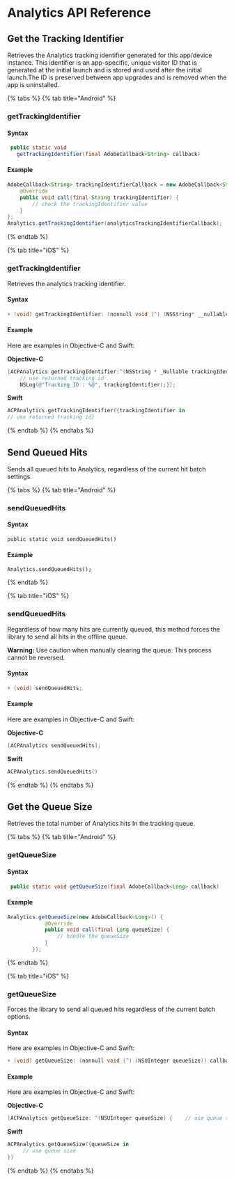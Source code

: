 # Analytics API Reference

## Get the Tracking Identifier <a id="gettrackingidentifier"></a>

Retrieves the Analytics tracking identifier generated for this app/device instance. This identifier is an app-specific, unique visitor ID that is generated at the initial launch and is stored and used after the initial launch.The ID is preserved between app upgrades and is removed when the app is uninstalled.  


{% tabs %}
{% tab title="Android" %}
### getTrackingIdentifier

#### Syntax

```java
 public static void
   getTrackingIdentifier(final AdobeCallback<String> callback)
```

#### **Example**

```java
AdobeCallback<String> trackingIdentifierCallback = new AdobeCallback<String>() {
    @Override
    public void call(final String trackingIdentifier) {
        // check the trackingIdentifier value    
    }
};
Analytics.getTrackingIdentifier(analyticsTrackingIdentifierCallback);
```
{% endtab %}

{% tab title="iOS" %}
### getTrackingIdentifier

Retrieves the analytics tracking identifier.

#### Syntax

```objectivec
+ (void) getTrackingIdentifier: (nonnull void (^) (NSString* __nullable trackingIdentifier)) callback;
```

#### Example

Here are examples in Objective-C and Swift:

**Objective-C**

```objectivec
[ACPAnalytics getTrackingIdentifier:^(NSString * _Nullable trackingIdentifier) {
    // use returned tracking id    
    NSLog(@"Tracking ID : %@", trackingIdentifier);}];
```

**Swift**

```swift
ACPAnalytics.getTrackingIdentifier({trackingIdentifier in    
// use returned tracking id}
```
{% endtab %}
{% endtabs %}

## Send Queued Hits <a id="sendqueuedhits"></a>

Sends all queued hits to Analytics, regardless of the current hit batch settings.

{% tabs %}
{% tab title="Android" %}
### sendQueuedHits

#### **Syntax**

```text
public static void sendQueuedHits()
```

#### **Example**

```text
Analytics.sendQueuedHits();
```
{% endtab %}

{% tab title="iOS" %}
### sendQueuedHits

Regardless of how many hits are currently queued, this method forces the library to send all hits in the offline queue.

**Warning:** Use caution when manually clearing the queue. This process cannot be reversed.

#### Syntax

```objectivec
+ (void) sendQueuedHits;
```

#### Example

Here are examples in Objective-C and Swift:

**Objective-C**

```objectivec
[ACPAnalytics sendQueuedHits];
```

**Swift**

```swift
ACPAnalytics.sendQueuedHits()
```
{% endtab %}
{% endtabs %}

## Get the Queue Size <a id="sendqueuedhits"></a>

Retrieves the total number of Analytics hits In the tracking queue.

{% tabs %}
{% tab title="Android" %}
### getQueueSize

#### Syntax

```java
 public static void getQueueSize(final AdobeCallback<Long> callback)
```

#### Example

```java
Analytics.getQueueSize(new AdobeCallback<Long>() {
            @Override
            public void call(final Long queueSize) {
                // handle the queueSize
            }
        });
```
{% endtab %}

{% tab title="iOS" %}
### getQueueSize

Forces the library to send all queued hits regardless of the current batch options.

#### Syntax

Here are examples in Objective-C and Swift:

```objectivec
+ (void) getQueueSize: (nonnull void (^) (NSUInteger queueSize)) callback;
```

#### Example

Here are examples in Objective-C and Swift:

**Objective-C**

```objectivec
[ACPAnalytics getQueueSize: ^(NSUInteger queueSize) {    // use queue size}];
```

**Swift**

```swift
ACPAnalytics.getQueueSize({queueSize in    
     // use queue size   
})
```
{% endtab %}
{% endtabs %}

